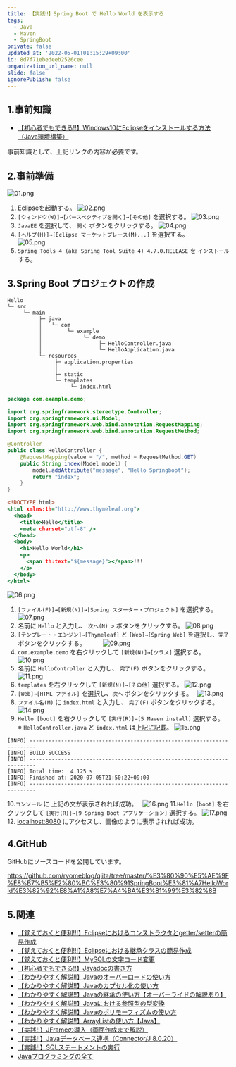 ```yaml
---
title: 【実践‼】Spring Boot で Hello World を表示する
tags:
  - Java
  - Maven
  - SpringBoot
private: false
updated_at: '2022-05-01T01:15:29+09:00'
id: 8d7f71ebedeeb2526cee
organization_url_name: null
slide: false
ignorePublish: false
---
```

## 1.事前知識
- [【初心者でもできる‼】Windows10にEclipseをインストールする方法（Java環境構築）](https://qiita.com/ryome/items/b47c5acdaa52cffbec58)

事前知識として、上記リンクの内容が必要です。

## 2.事前準備

![01.png](https://qiita-image-store.s3.ap-northeast-1.amazonaws.com/0/449867/594d8a72-235d-b356-a3b2-dbfbfd0159c9.png)
1. Eclipseを起動する。
![02.png](https://qiita-image-store.s3.ap-northeast-1.amazonaws.com/0/449867/45df6d6a-46e0-f2bf-1f4c-017db75f9727.png)
2. `[ウィンドウ(W)]→[パースペクティブを開く]→[その他]` を選択する。
![03.png](https://qiita-image-store.s3.ap-northeast-1.amazonaws.com/0/449867/beb161c8-9a03-17d6-d351-b531cdcb54d1.png)
3. `JavaEE`  を選択して、 `開く` ボタンをクリックする。
![04.png](https://qiita-image-store.s3.ap-northeast-1.amazonaws.com/0/449867/a26bd90e-5101-b752-9653-8adb7d9ba902.png)
4. `[ヘルプ(H)]→[Eclipse マーケットプレース(M)...]` を選択する。　　　
![05.png](https://qiita-image-store.s3.ap-northeast-1.amazonaws.com/0/449867/7b6c37a3-64f9-4c59-0f4e-0ffeb2f4031d.png)
5. `Spring Tools 4 (aka Spring Tool Suite 4) 4.7.0.RELEASE` を `インストール` する。



## 3.Spring Boot プロジェクトの作成

```bash:フォルダ構成
Hello
└─ src
     └─ main
          ├─ java
          │   └─ com
          │        └─ example
          │             └─ demo
          │                  ├─ HelloController.java
          │                  └─ HelloApplication.java
          └─ resources
               ├─ application.properties
               │  
               ├─ static
               └─ templates
                    └─ index.html
```

```java:HelloController.java
package com.example.demo;

import org.springframework.stereotype.Controller;
import org.springframework.ui.Model;
import org.springframework.web.bind.annotation.RequestMapping;
import org.springframework.web.bind.annotation.RequestMethod;

@Controller
public class HelloController {
    @RequestMapping(value = "/", method = RequestMethod.GET)
    public String index(Model model) {
        model.addAttribute("message", "Hello Springboot");
        return "index";
    }
}
```

```html:index.html
<!DOCTYPE html>
<html xmlns:th="http://www.thymeleaf.org">
  <head>
    <title>Hello</title>
    <meta charset="utf-8" />
  </head>
  <body>
    <h1>Hello World</h1>
    <p>
      <span th:text="${message}"></span>!!!
    </p>
  </body>
</html>
```

![06.png](https://qiita-image-store.s3.ap-northeast-1.amazonaws.com/0/449867/4f942089-ee64-25b8-259f-3ff278f66d79.png)
1. `[ファイル(F)]→[新規(N)]→[Spring スターター・プロジェクト]` を選択する。
![07.png](https://qiita-image-store.s3.ap-northeast-1.amazonaws.com/0/449867/88e04f36-d045-580e-c11f-2fff6b76e711.png)
2. 名前に `Hello` と入力し、 `次へ(N) >` ボタンをクリックする。
![08.png](https://qiita-image-store.s3.ap-northeast-1.amazonaws.com/0/449867/171d7ab4-828e-75da-3f0d-4cca72875357.png)
3. `[テンプレート・エンジン]→[Thymeleaf]` と `[Web]→[Spring Web]` を選択し、`完了` ボタンをクリックする。　　　
![09.png](https://qiita-image-store.s3.ap-northeast-1.amazonaws.com/0/449867/33c6251f-9bfe-3fd9-f22a-2e90e0ffccaf.png)
4. `com.example.demo` を右クリックして `[新規(N)]→[クラス]` 選択する。
![10.png](https://qiita-image-store.s3.ap-northeast-1.amazonaws.com/0/449867/ea5ab1d1-6943-3ff0-167b-02a27ecfa49e.png)
5. 名前に `HelloController` と入力し、 `完了(F)` ボタンをクリックする。
![11.png](https://qiita-image-store.s3.ap-northeast-1.amazonaws.com/0/449867/e35bf21c-d005-b637-3d58-2eacb924568b.png)
6. `templates` を右クリックして `[新規(N)]→[その他]` 選択する。
![12.png](https://qiita-image-store.s3.ap-northeast-1.amazonaws.com/0/449867/0569ec8c-8853-6e8a-47a9-807ad42dca33.png)
7. `[Web]→[HTML ファイル]` を選択し、`次へ` ボタンをクリックする。　
![13.png](https://qiita-image-store.s3.ap-northeast-1.amazonaws.com/0/449867/620d70d5-fbc2-8101-4722-38cb073aceef.png)
8. `ファイル名(M)` に `index.html` と入力し、 `完了(F)` ボタンをクリックする。　
![14.png](https://qiita-image-store.s3.ap-northeast-1.amazonaws.com/0/449867/d45c64d2-dd02-60d5-b8e5-59a5614f5063.png)
9. `Hello [boot]` を右クリックして `[実行(R)]→[5 Maven install]` 選択する。
※ `HelloController.java` と `index.html` は[上記に記載](#3spring-boot-プロジェクトの作成)。
![15.png](https://qiita-image-store.s3.ap-northeast-1.amazonaws.com/0/449867/481ed588-609d-49a2-3750-988a813e5d9b.png)

```
[INFO] ------------------------------------------------------------------------
[INFO] BUILD SUCCESS
[INFO] ------------------------------------------------------------------------
[INFO] Total time:  4.125 s
[INFO] Finished at: 2020-07-05T21:50:22+09:00
[INFO] ------------------------------------------------------------------------
```
10.`コンソール` に 上記の文が表示されれば成功。　
![16.png](https://qiita-image-store.s3.ap-northeast-1.amazonaws.com/0/449867/5c02609e-8d72-ecb6-811f-7852a8cbc368.png)
11.`Hello [boot]` を右クリックして `[実行(R)]→[9 Spring Boot アプリケーション]` 選択する。
![17.png](https://qiita-image-store.s3.ap-northeast-1.amazonaws.com/0/449867/0855bf86-3955-eba8-2ffa-8ab14e689a73.png)
12. [localhost:8080](http://localhost:8080/) にアクセスし、画像のように表示されれば成功。

## 4.GitHub
GitHubにソースコードを公開しています。

https://github.com/ryomeblog/qiita/tree/master/%E3%80%90%E5%AE%9F%E8%B7%B5%E2%80%BC%E3%80%91SpringBoot%E3%81%A7HelloWorld%E3%82%92%E8%A1%A8%E7%A4%BA%E3%81%99%E3%82%8B


## 5.関連
- [【覚えておくと便利!!!】Eclipseにおけるコンストラクタとgetter/setterの簡易作成](https://qiita.com/ryome/items/6c487ccc0c39847cd55f)
- [【覚えておくと便利!!!】Eclipseにおける継承クラスの簡易作成](https://qiita.com/ryome/items/4fcf62b4bc60fb6a4d07)
- [【覚えておくと便利!!!】MySQLの文字コード変更](https://qiita.com/ryome/items/b1f0f7055d2d614fb605)
- [【初心者でもできる‼】Javadocの書き方](https://qiita.com/ryome/items/4f2d5928c8aaf195f407)
- [【わかりやすく解説‼】Javaのオーバーロードの使い方](https://qiita.com/ryome/items/f1ca8cc7538f4c6d26c0)
- [【わかりやすく解説‼】Javaのカプセル化の使い方](https://qiita.com/ryome/items/fc44dfad297b35bf7559)
- [【わかりやすく解説‼】Javaの継承の使い方【オーバーライドの解説あり】](https://qiita.com/ryome/items/97b82c5519e39d3f21c1)
- [【わかりやすく解説‼】Javaにおける参照型の型変換](https://qiita.com/ryome/items/2453949b978bf166e204)
- [【わかりやすく解説‼】Javaのポリモーフィズムの使い方](https://qiita.com/ryome/items/a22457797988c548ec62)
- [【わかりやすく解説‼】ArrayListの使い方【Java】](https://qiita.com/ryome/items/cc01a7b6914e5b8b1579)
- [【実践‼】JFrameの導入（画面作成まで解説）](https://qiita.com/ryome/items/a45e0db4f7456e62d8d8)
- [【実践‼】Javaデータベース連携（Connector/J 8.0.20）](https://qiita.com/ryome/items/c78534200ae725ad571b)
- [【実践‼】SQLステートメントの実行](https://qiita.com/ryome/items/44ef641ea53595130f55)
- [Javaプログラミングの全て](https://qiita.com/ryome/items/d1ec1824431dbd182b91)
